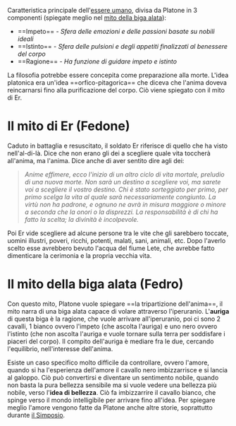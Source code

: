 Caratteristica principale dell'[essere umano](L'essere%20umano.md), divisa da Platone in 3 componenti (spiegate meglio nel [mito della biga alata](#Il%20mito%20della%20biga%20alata)):
- ==Impeto== - *Sfera delle emozioni e delle passioni basate su nobili ideali*
- ==Istinto== - *Sfera delle pulsioni e degli appetiti finalizzati al benessere del corpo*
- ==Ragione== - *Ha funzione di guidare impeto e istinto*

La filosofia potrebbe essere concepita come preparazione alla morte.
L'idea platonica era un'idea ==orfico-pitagorica== che diceva che l'anima doveva reincarnarsi fino alla purificazione del corpo. Ciò viene spiegato con il mito di Er.
# Il mito di Er (Fedone)
Caduto in battaglia e resuscitato, il soldato Er riferisce di quello che ha visto nell'al-di-là. Dice che non erano gli dei a scegliere quale vita toccherà all'anima, ma l'anima. Dice anche di aver sentito dire agli dei:
> *Anime effimere, ecco l'inizio di un altro ciclo di vita mortale, preludio di una nuova morte. Non sarà un destino a scegliere voi, ma sarete voi a scegliere il vostro destino. Chi è stato sorteggiato per primo, per primo scelga la vita al quale sarà necessariamente congiunto. La virtù non ha padrone, e ognuno ne avrà in misura maggiore o minore a seconda che la onori o la disprezzi. La responsabilità è di chi ha fatto la scelta; la divinità è incolpevole.*

Poi Er vide scegliere ad alcune persone tra le vite che gli sarebbero toccate, uomini illustri, poveri, ricchi, potenti, malati, sani, animali, etc. Dopo l'averlo scelto esse avrebbero bevuto l'acqua del fiume Lete, che avrebbe fatto dimenticare la cerimonia e la propria vecchia vita.

# Il mito della biga alata (Fedro)
Con questo mito, Platone vuole spiegare ==la tripartizione dell'anima==, il mito narra di una biga alata capace di volare attraverso l'iperuranio. L'**auriga** di questa biga è la ragione, che vuole arrivare all'iperuranio, poi ci sono 2 cavalli, 1 bianco ovvero l'impeto (che ascolta l'auriga) e uno nero ovvero l'istinto (che non ascolta l'auriga e vuole tornare sulla terra per soddisfare i piaceri del corpo).
Il compito dell'auriga è mediare fra le due, cercando l'equilibrio, nell'interesse dell'anima.

Esiste un caso specifico molto difficile da controllare, ovvero l'amore, quando si ha l'esperienza dell'amore il cavallo nero imbizzarrisce e si lancia al galoppo. Ciò può convertirsi e diventare un sentimento nobile, quando non basta la pura bellezza sensibile ma si vuole vedere una bellezza più nobile, verso l'**idea di bellezza**. Ciò fa imbizzarrire il cavallo bianco, che spinge verso il mondo intelligibile per arrivare fino all'idea.
Per spiegare meglio l'amore vengono fatte da Platone anche altre storie, soprattutto durante [il Simposio](Il%20Simposio.md).
